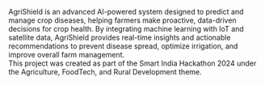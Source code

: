 AgriShield is an advanced AI-powered system designed to predict and manage crop diseases, helping farmers make proactive, data-driven decisions for crop health. By integrating machine learning with IoT and satellite data, AgriShield provides real-time insights and actionable recommendations to prevent disease spread, optimize irrigation, and improve overall farm management.<br>
This project was created as part of the Smart India Hackathon 2024 under the Agriculture, FoodTech, and Rural Development theme.

